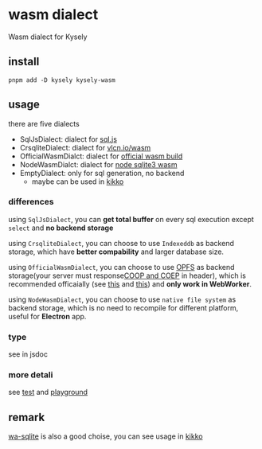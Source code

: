 # wasm dialect

Wasm dialect for Kysely

## install

```shell
pnpm add -D kysely kysely-wasm
```

## usage

there are five dialects

- SqlJsDialect: dialect for [sql.js](https://github.com/sql-js/sql.js)
- CrsqliteDialect: dialect for [vlcn.io/wasm](https://vlcn.io/js/wasm)
- OfficialWasmDialct: dialect for [official wasm build](https://sqlite.org/wasm/doc/trunk/index.md)
- NodeWasmDialct: dialect for [node sqlite3 wasm](https://github.com/tndrle/node-sqlite3-wasm)
- EmptyDialect: only for sql generation, no backend
  - maybe can be used in [kikko](https://github.com/kikko-land/kikko)

### differences

using `SqlJsDialect`, you can **get total buffer** on every sql execution except `select` and **no backend storage**

using `CrsqliteDialect`, you can choose to use `Indexeddb` as backend storage, which have **better compability** and larger database size.

using `OfficialWasmDialect`, you can choose to use [OPFS](https://developer.mozilla.org/en-US/docs/Web/API/File_System_Access_API#origin_private_file_system) as backend storage(your server must response[COOP and COEP](https://sqlite.org/wasm/doc/trunk/persistence.md#coop-coep) in header), which is recommended officaially (see [this](https://sqlite.org/forum/forumpost/59097f57cbe647a2d1950fab93e7ab82dd24c1e384d38b90ec1e2f03a2a4e580) and [this](https://sqlite.org/forum/forumpost/8f50dc99149a6cedade784595238f45aa912144fae81821d5f9db31965f754dd)) and **only work in WebWorker**.

using `NodeWasmDialect`, you can choose to use `native file system` as backend storage, which is no need to recompile for different platform, useful for **Electron** app.

### type

see in jsdoc

### more detali

see [test](../../test/dialect-wasm.test.ts) and [playground](../../playground/src/modules)

## remark

[wa-sqlite](https://github.com/rhashimoto/wa-sqlite) is also a good choise, you can see usage in [kikko](https://github.com/kikko-land/kikko/tree/main/packages/wa-sqlite-backend/src)
